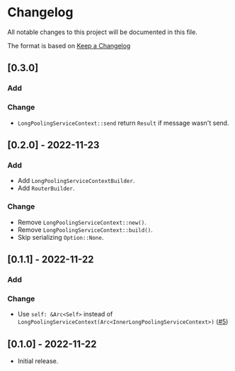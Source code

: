 # Changelog
All notable changes to this project will be documented in this file.

The format is based on [Keep a Changelog](https://keepachangelog.com/en/1.0.0/)

## [0.3.0]
### Add

### Change
- `LongPoolingServiceContext::send` return `Result` if message wasn't send.

## [0.2.0] - 2022-11-23
### Add
- Add `LongPoolingServiceContextBuilder`.
- Add `RouterBuilder`.

### Change
- Remove `LongPoolingServiceContext::new()`.
- Remove `LongPoolingServiceContext::build()`.
- Skip serializing `Option::None`.

## [0.1.1] - 2022-11-22
### Add

### Change
- Use `self: &Arc<Self>` instead of `LongPoolingServiceContext(Arc<InnerLongPoolingServiceContext>)` ([#5](https://github.com/BratSinot/axum-cometd/pull/5))

## [0.1.0] - 2022-11-22
- Initial release.
